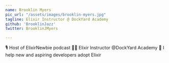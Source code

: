 ```yaml
---
name: Brooklin Myers
pic_url: "/assets/images/brooklin-myers.jpg"
tagline: Elixir Instructor @ DockYard Academy
github: 'BrooklinJazz'
twitter: BrooklinJMyers

---
```

🎙️ Host of ElixirNewbie podcast 🧙‍♂️ Elixir Instructor @DockYard Academy 🙏 I help new and aspiring developers adopt Elixir
